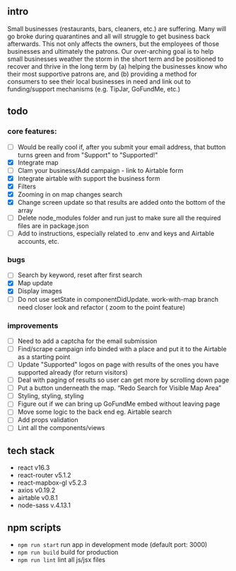 ## intro

Small businesses (restaurants, bars, cleaners, etc.) are suffering. Many will go broke during quarantines and all will struggle to get business back afterwards. This not only affects the owners, but the employees of those businesses and ultimately the patrons. Our over-arching goal is to help small businesses weather the storm in the short term and be positioned to recover and thrive in the long term by (a) helping the businesses know who their most supportive patrons are, and (b) providing a method for consumers to see their local businesses in need and link out to funding/support mechanisms (e.g. TipJar, GoFundMe, etc.)

## todo

### core features:
- [ ] Would be really cool if, after you submit your email address, that button turns green and from "Support" to "Supported!"
- [x] Integrate map
- [ ] Clam your business/Add campaign - link to Airtable form
- [x] Integrate airtable with support the business form
- [x] Filters
- [x] Zooming in on map changes search
- [x] Change screen update so that results are added onto the bottom of the array
- [ ] Delete node_modules folder and run just to make sure all the required files are in package.json
- [ ] Add to instructions, especially related to .env and keys and Airtable accounts, etc.

### bugs

- [ ] Search by keyword, reset after first search
- [x] Map update
- [x] Display images
- [ ] Do not use setState in componentDidUpdate. work-with-map branch need closer look and refactor ( zoom to the point feature)

### improvements
- [ ] Need to add a captcha for the email submission
- [ ] Find/scrape campaign info binded with a place and put it to the Airtable as a starting point
- [ ] Update "Supported" logos on page with results of the ones you have supported already (for return visitors)
- [ ] Deal with paging of results so user can get more by scrolling down page
- [ ] Put a button underneath the map. “Redo Search for Visible Map Area”
- [ ] Styling, styling, styling
- [ ] Figure out if we can bring up GoFundMe embed without leaving page
- [ ] Move some logic to the back end eg. Airtable search
- [ ] Add props validation
- [ ] Lint all the components/views

## tech stack

- react v16.3
- react-router v5.1.2
- react-mapbox-gl v5.2.3
- axios v0.19.2
- airtable v0.8.1
- node-sass v.4.13.1

## npm scripts

- `npm run start` run app in development mode (default port: 3000)
- `npm run build` build for production
- `npm run lint` lint all js/jsx files
